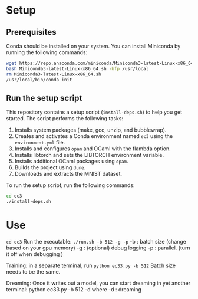 # Setup

## Prerequisites

Conda should be installed on your system. You can install Miniconda by running the following commands:

```bash
wget https://repo.anaconda.com/miniconda/Miniconda3-latest-Linux-x86_64.sh
bash Miniconda3-latest-Linux-x86_64.sh -bfp /usr/local
rm Miniconda3-latest-Linux-x86_64.sh
/usr/local/bin/conda init
```

## Run the setup script

This repository contains a setup script (`install-deps.sh`) to help you get started. The script performs the following tasks:

1. Installs system packages (make, gcc, unzip, and bubblewrap).
2. Creates and activates a Conda environment named `ec3` using the `environment.yml` file.
3. Installs and configures `opam` and OCaml with the flambda option.
4. Installs libtorch and sets the LIBTORCH environment variable.
5. Installs additional OCaml packages using `opam`.
6. Builds the project using `dune`.
7. Downloads and extracts the MNIST dataset.

To run the setup script, run the following commands:

```bash
cd ec3
./install-deps.sh
```

# Use

`cd ec3`
Run the executable: `./run.sh -b 512 -g -p`
-b : batch size (change based on your gpu memory)
-g : (optional) debug logging
-p : parallel.  (turn it off when debugging )

Training: in a separate terminal, run `python ec33.py -b 512`
Batch size needs to be the same.

Dreaming: Once it writes out a model, you can start dreaming in yet another terminal:
python ec33.py -b 512 -d
where -d : dreaming